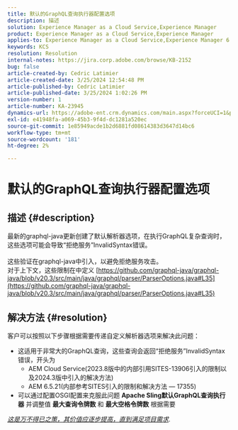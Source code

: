 ```yaml
---
title: 默认的GraphQL查询执行器配置选项
description: 描述
solution: Experience Manager as a Cloud Service,Experience Manager
product: Experience Manager as a Cloud Service,Experience Manager
applies-to: Experience Manager as a Cloud Service,Experience Manager 6.5
keywords: KCS
resolution: Resolution
internal-notes: https://jira.corp.adobe.com/browse/KB-2152
bug: false
article-created-by: Cedric Latimier
article-created-date: 3/25/2024 12:54:48 PM
article-published-by: Cedric Latimier
article-published-date: 3/25/2024 1:02:26 PM
version-number: 1
article-number: KA-23945
dynamics-url: https://adobe-ent.crm.dynamics.com/main.aspx?forceUCI=1&pagetype=entityrecord&etn=knowledgearticle&id=5b8772d6-a6ea-ee11-a204-6045bd0063aa
exl-id: e41948fa-a069-45b3-9f4d-dc1281a520ec
source-git-commit: 1e85949acde1b2d6881fd08614383d3647d14bc6
workflow-type: tm+mt
source-wordcount: '181'
ht-degree: 2%

---
```


# 默认的GraphQL查询执行器配置选项

## 描述 {#description}

最新的graphql-java更新创建了默认解析器选项，在执行GraphQL复杂查询时，这些选项可能会导致“拒绝服务”InvalidSyntax错误。 <br><br>这些验证在graphql-java中引入，以避免拒绝服务攻击。 
<br>对于上下文，这些限制在中定义 [https://github.com/graphql-java/graphql-java/blob/v20.3/src/main/java/graphql/parser/ParserOptions.java#L35](https://github.com/graphql-java/graphql-java/blob/v20.3/src/main/java/graphql/parser/ParserOptions.java#L35)

## 解决方法 {#resolution}


客户可以按照以下步骤根据需要传递自定义解析器选项来解决此问题：

- 这适用于非常大的GraphQL查询，这些查询会返回“拒绝服务”InvalidSyntax错误，开头为
   - AEM Cloud Service(2023.8版中的内部引用SITES-13906引入的限制以及2024.3版中引入的解决方法)
   - AEM 6.5.21(内部参考SITES引入的限制和解决方法 — 17355)
- 可以通过配置OSGI配置来克服此问题 <b>Apache Sling默认GraphQL查询执行器</b> 并调整值 <b>最大查询令牌数</b> 和 <b>最大空格令牌数</b> 根据需要


*<u>这是万不得已之策，其价值应逐步提高，直到满足项目需求</u>*.
